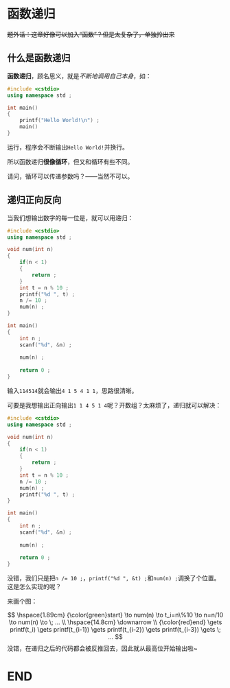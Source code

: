 # 函数递归

~~题外话：这章好像可以加入“函数”？但是太复杂了，单独拎出来~~

## 什么是函数递归

**函数递归**，顾名思义，就是*不断地调用自己本身*，如：

```cpp
#include <cstdio>
using namespace std ;

int main()
{
    printf("Hello World!\n") ;
    main()
}
```

运行，程序会不断输出`Hello World!`并换行。

所以函数递归**很像循环**，但又和循环有些不同。

请问，循环可以传递参数吗？——当然不可以。

## 递归正向反向

当我们想输出数字的每一位是，就可以用递归：

```cpp
#include <cstdio>
using namespace std ;

void num(int n)
{
	if(n < 1)
	{
		return ;
	}
	int t = n % 10 ;
	printf("%d ", t) ;
	n /= 10 ;
	num(n) ;
}

int main()
{
	int n ;
	scanf("%d", &n) ;
	
	num(n) ;
	
	return 0 ;
} 
```

输入`114514`就会输出`4 1 5 4 1 1`，思路很清晰。

可要是我想输出正向输出`1 1 4 5 1 4`呢？开数组？太麻烦了，递归就可以解决：

```cpp
#include <cstdio>
using namespace std ;

void num(int n)
{
	if(n < 1)
	{
		return ;
	}
	int t = n % 10 ;
	n /= 10 ;
	num(n) ;
	printf("%d ", t) ;
}

int main()
{
	int n ;
	scanf("%d", &n) ;
	
	num(n) ;
	
	return 0 ;
}
```

没错，我们只是把`n /= 10 ;`，`printf("%d ", &t) ;`和`num(n) ;`调换了个位置。这是怎么实现的呢？

来画个图：

$$
\hspace{1.89cm} {\color{green}start} \to num(n) \to t_i=n\%10 \to n=n/10 \to num(n) \to \; ... \\
\hspace{14.8cm} \downarrow \\
{\color{red}end} \gets printf(t_i) \gets printf(t_{i-1}) \gets printf(t_{i-2}) \gets printf(t_{i-3}) \gets \; ...
$$
没错，在递归之后的代码都会被反推回去，因此就从最高位开始输出啦~

# END
